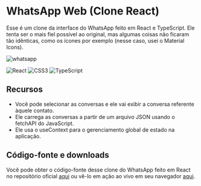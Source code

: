 # WhatsApp Web (Clone React)

Esse é um clone da interface do WhatsApp feito em React e TypeScript. Ele tenta ser o mais fiel possível ao original, mas algumas coisas não ficaram tão idênticas, como os ícones por exemplo (nesse caso, usei o Material Icons).

![whatsapp](https://andrewnationdev.vercel.app/img/whatsapp.png)

![React](https://img.shields.io/badge/react-%2320232a.svg?style=for-the-badge&logo=react&logoColor=%2361DAFB)
![CSS3](https://img.shields.io/badge/css3-%231572B6.svg?style=for-the-badge&logo=css3&logoColor=white)
![TypeScript](https://img.shields.io/badge/typescript-%23007ACC.svg?style=for-the-badge&logo=typescript&logoColor=white)

## Recursos

- Você pode selecionar as conversas e ele vai exibir a conversa referente àquele contato.
- Ele carrega as conversas a partir de um arquivo JSON usando o fetchAPI do JavaScript.
- Ele usa o useContext para o gerenciamento global de estado na aplicação.

## Código-fonte e downloads

Você pode obter o código-fonte desse clone do WhatsApp feito em React no repositório oficial [aqui](https://github.com/Redwars22/whatsappweb) ou vê-lo em ação ao vivo em seu navegador [aqui](https://react-whatsappweb.vercel.app/).